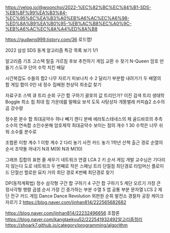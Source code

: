 https://velog.io/@woonchoi/2022-%EC%82%BC%EC%84%B1-SDS-%EB%8F%99%EA%B3%84-%EC%95%8C%EA%B3%A0%EB%A6%AC%EC%A6%98-%ED%8A%B9%EA%B0%95-%EB%AC%B8%EC%A0%9C-%EB%A6%AC%EC%8A%A4%ED%8A%B8

https://gudwns999.tistory.com/36
로드맵!

2022 삼성 SDS 동계 알고리즘 특강
목록 보기
1/1


알고리즘 기초
고스택
탈출
가르침
후보 추천하기
게임
교환
수 찾기
N-Queen
암호 만들기
스도쿠
단어 수학
치킨 배달

시간복잡도
수들의 합2
나무 자르기
피보나치 수 2
달리기
부분합
내려가기
두 배열의 합
게임
합이 0인 네 정수
집배원 한상덕
최솟값 찾기

자료구조
스택
큐
트리 순회
구간 합 구하기
괄호의 값
트리인가?
이진 검색 트리
생태학
Boggle
최소 힙
최대 힙
가운데를 말해요
보석 도둑
사탕상자
개똥벌레
커피숍2
소수의 곱
강수량

정수론
분수 합
최대공약수 하나 빼기
캔디 분배
에라토스테네스의 체
골드바흐의 추측
소수의 연속합
소인수분해
암호제작
최대공약수
보이는 점의 개수
1
30
수학은 너무 쉬워
소수를 분수로

조합론
이항 계수 1
이항 계수 2
다리 놓기
사전
카드 놓기
1학년
산책
출근 경로
순열의 순서
조약돌 꺼내기
N과 M(9)
N과 M(10)

그래프
집합의 표현
줄 세우기
네트워크 연결
LCA 2
키 순서
게임 개발
교수님은 기다리지 않는다
도로 네트워크
두 번째로 작은 스패닝 트리
단절점
최단경로
타임머신
플로이드
단절선
할로윈 묘지
거의 최단 경로
K번째 최단경로 찾기

DP(동적계획법)
정수 삼각형
구간 합 구하기 4
구간 합 구하기 5
계단 오르기
가장 큰 정사각형
행렬 곱셈 순서
가장 긴 증가하는 부분 수열 5
앱
공통 부분 문자열
LCS 2
제단
전구
카드 게임
Dance Dance Revolution
외판원 순회
발전소
경찰차
공장
케이크 자르기 2
https://blog.naver.com/jinhan814/222565682682

https://blog.naver.com/jinhan814/22232496656 조합론
https://blog.naver.com/kangtaekyu52/222541932492알고리즘정리
https://shoark7.github.io/category/programming/algorithm


